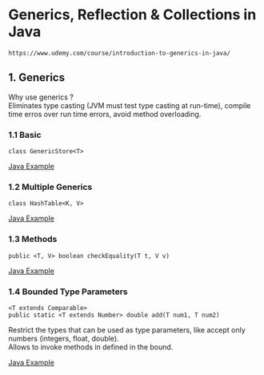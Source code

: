 # Generics, Reflection & Collections in Java
`https://www.udemy.com/course/introduction-to-generics-in-java/`

## 1. Generics

Why use generics ?<br/>
Eliminates type casting (JVM must test type casting at run-time), compile time erros over run time errors, avoid method overloading.

### 1.1 Basic
`class GenericStore<T>`

[Java Example]()

### 1.2 Multiple Generics
`class HashTable<K, V>`

[Java Example]()

### 1.3 Methods
`public <T, V> boolean checkEquality(T t, V v)`

[Java Example]()

### 1.4 Bounded Type Parameters
`<T extends Comparable>`<br/>
`public static <T extends Number> double add(T num1, T num2)`

Restrict the types that can be used as type parameters, like accept only numbers (integers, float, double).<br/>
Allows to invoke methods in defined in the bound.

[Java Example]()
